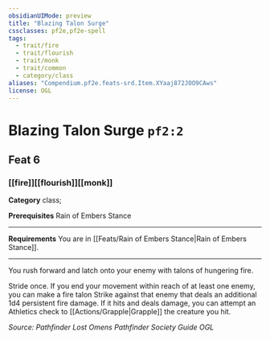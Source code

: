 ```yaml
---
obsidianUIMode: preview
title: "Blazing Talon Surge"
cssclasses: pf2e,pf2e-spell
tags:
  - trait/fire
  - trait/flourish
  - trait/monk
  - trait/common
  - category/class
aliases: "Compendium.pf2e.feats-srd.Item.XYaaj872JOO9CAws"
license: OGL
---
```

# Blazing Talon Surge `pf2:2`
## Feat 6
### [[fire]][[flourish]][[monk]]

**Category** class; 



**Prerequisites** Rain of Embers Stance
* * *
**Requirements** You are in [[Feats/Rain of Embers Stance|Rain of Embers Stance]].

* * *

You rush forward and latch onto your enemy with talons of hungering fire.

Stride once. If you end your movement within reach of at least one enemy, you can make a fire talon Strike against that enemy that deals an additional 1d4 persistent fire damage. If it hits and deals damage, you can attempt an Athletics check to [[Actions/Grapple|Grapple]] the creature you hit.

*Source: Pathfinder Lost Omens Pathfinder Society Guide*
*OGL*